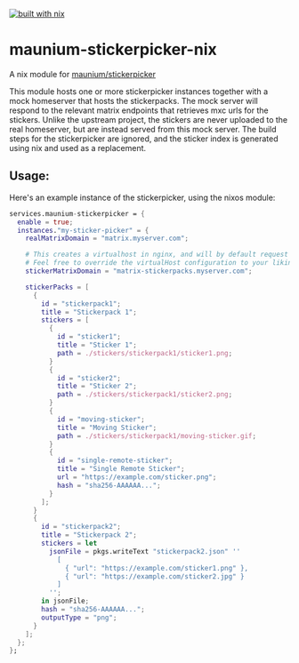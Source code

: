 [![built with nix](https://builtwithnix.org/badge.svg)](https://builtwithnix.org)

# maunium-stickerpicker-nix

A nix module for [maunium/stickerpicker][maunium-stickerpicker]

This module hosts one or more stickerpicker instances together with a mock homeserver that hosts the stickerpacks.
The mock server will respond to the relevant matrix endpoints that retrieves mxc urls for the stickers.
Unlike the upstream project, the stickers are never uploaded to the real homeserver, but are instead served from this mock server.
The build steps for the stickerpicker are ignored, and the sticker index is generated using nix and used as a replacement.

## Usage:

Here's an example instance of the stickerpicker, using the nixos module:

```nix
services.maunium-stickerpicker = {
  enable = true;
  instances."my-sticker-picker" = {
    realMatrixDomain = "matrix.myserver.com";

    # This creates a virtualhost in nginx, and will by default request Let's Encrypt certificates
    # Feel free to override the virtualHost configuration to your liking
    stickerMatrixDomain = "matrix-stickerpacks.myserver.com";

    stickerPacks = [
      {
        id = "stickerpack1";
        title = "Stickerpack 1";
        stickers = [
          {
            id = "sticker1";
            title = "Sticker 1";
            path = ./stickers/stickerpack1/sticker1.png;
          }
          {
            id = "sticker2";
            title = "Sticker 2";
            path = ./stickers/stickerpack1/sticker2.png;
          }
          {
            id = "moving-sticker";
            title = "Moving Sticker";
            path = ./stickers/stickerpack1/moving-sticker.gif;
          }
          {
            id = "single-remote-sticker";
            title = "Single Remote Sticker";
            url = "https://example.com/sticker.png";
            hash = "sha256-AAAAAA...";
          }
        ];
      }
      {
        id = "stickerpack2";
        title = "Stickerpack 2";
        stickers = let
          jsonFile = pkgs.writeText "stickerpack2.json" ''
            [
              { "url": "https://example.com/sticker1.png" },
              { "url": "https://example.com/sticker2.jpg" }
            ]
          '';
        in jsonFile;
        hash = "sha256-AAAAAA...";
        outputType = "png";
      }
    ];
  };
};
```

[maunium-stickerpicker]: https://github.com/maunium/stickerpicker
